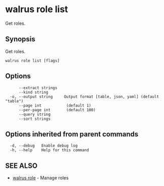 # walrus role list

Get roles.

## Synopsis

Get roles.

```
walrus role list [flags]
```

## Options

```
      --extract strings   
      --kind string       
  -o, --output string     Output format [table, json, yaml] (default "table")
      --page int           (default 1)
      --per-page int       (default 100)
      --query string      
      --sort strings      
```

## Options inherited from parent commands

```
  -d, --debug   Enable debug log
  -h, --help    Help for this command
```

## SEE ALSO

* [walrus role](walrus_role)	 - Manage roles

